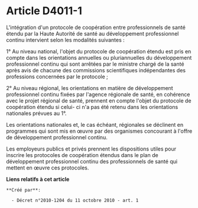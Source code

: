 # Article D4011-1

L'intégration d'un protocole de coopération entre professionnels de santé étendu par la Haute Autorité de santé au
développement professionnel continu intervient selon les modalités suivantes :

1° Au niveau national, l'objet du protocole de coopération étendu est pris en compte dans les orientations annuelles ou
pluriannuelles du développement professionnel continu qui sont arrêtées par le ministre chargé de la santé après avis de
chacune des commissions scientifiques indépendantes des professions concernées par le protocole ;

2° Au niveau régional, les orientations en matière de développement professionnel continu fixées par l'agence régionale de
santé, en cohérence avec le projet régional de santé, prennent en compte l'objet du protocole de coopération étendu si celui-
ci n'a pas été retenu dans les orientations nationales prévues au 1°.

Les orientations nationales et, le cas échéant, régionales se déclinent en programmes qui sont mis en œuvre par des
organismes concourant à l'offre de développement professionnel continu.

Les employeurs publics et privés prennent les dispositions utiles pour inscrire les protocoles de coopération étendus dans le
plan de développement professionnel continu des professionnels de santé qui mettent en œuvre ces protocoles.

**Liens relatifs à cet article**

	**Créé par**:

	  - Décret n°2010-1204 du 11 octobre 2010 - art. 1
